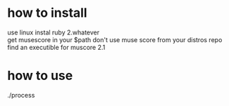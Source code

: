 # how to install
use linux
instal ruby 2.whatever  
get musescore in your $path
don't use muse score from your distros repo find an executible for muscore 2.1

# how to use
./process <your number>

  